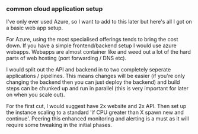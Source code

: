 ### common cloud application setup

I've only ever used Azure, so I want to add to this later but here's all I got on a basic web app setup.

For Azure, using the most specialised offerings tends to bring the cost down. If you have a simple frontend/backend setup I would use azure webapps. Webapps are almost container like and weed out a lot of the hard parts of web hosting (port forwarding / DNS etc).

I would split out the API and backend in to two completely seperate applications / pipelines. This means changes will be easier (if you're only changing the backend then you can just deploy the backend) and build steps can be chunked up and run in parallel (this is very important for later on when you scale out).

For the first cut, I would suggest have 2x website and 2x API. Then set up the instance scaling to a standard 'if CPU greater than X spawn new and continue'. Peering this enhanced monitoring and alerting is a must as it will require some tweaking in the initial phases. 
